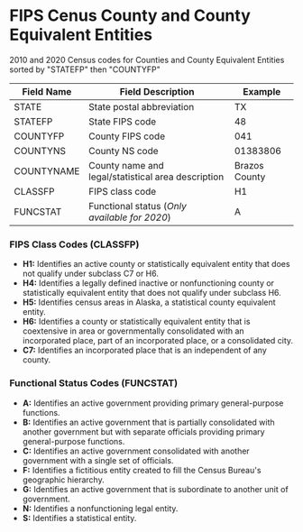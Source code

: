 # FIPS Cenus County and County Equivalent Entities

2010 and 2020 Census codes for Counties and County Equivalent Entities sorted by "STATEFP" then "COUNTYFP"

| Field Name | Field Description | Example |
| --- | --- | --- |
| STATE | State postal abbreviation | TX |
| STATEFP | State FIPS code | 48 |
| COUNTYFP | County FIPS code | 041 |
| COUNTYNS | County NS code | 01383806 |
| COUNTYNAME | County name and legal/statistical area description | Brazos County |
| CLASSFP | FIPS class code | H1 |
| FUNCSTAT | Functional status (*Only available for 2020*) | A |

### FIPS Class Codes (CLASSFP)

- **H1:** Identifies an active county or statistically equivalent entity that does not qualify under subclass C7 or H6.
- **H4:** Identifies a legally defined inactive or nonfunctioning county or statistically equivalent entity that does not qualify under subclass H6.
- **H5:** Identifies census areas in Alaska, a statistical county equivalent entity.
- **H6:** Identifies a county or statistically equivalent entity that is coextensive in area or governmentally consolidated with an incorporated place, part of an incorporated place, or a consolidated city.
- **C7:** Identifies an incorporated place that is an independent of any county.

### Functional Status Codes (FUNCSTAT) 

- **A:** Identifies an active government providing primary general-purpose functions.
- **B:** Identifies an active government that is partially consolidated with another government but with separate officials providing primary general-purpose functions.
- **C:** Identifies an active government consolidated with another government with a single set of officials.
- **F:** Identifies a fictitious entity created to fill the Census Bureau's geographic hierarchy.
- **G:** Identifies an active government that is subordinate to another unit of government.
- **N:** Identifies a nonfunctioning legal entity.
- **S:** Identifies a statistical entity.
